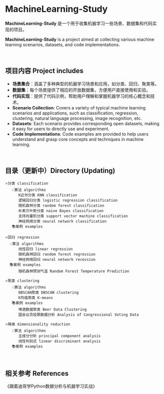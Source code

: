 # MachineLearning-Study

**MachineLearning-Study** 是一个用于收集机器学习一些场景、数据集和代码实现的项目。

**MachineLearning-Study** is a project aimed at collecting various machine learning scenarios, datasets, and code implementations.

<br/>

## 项目内容 Project includes

- **场景集合**：涵盖了多种典型的机器学习场景和应用，如分类、回归、聚类等。
- **数据集**：每个场景提供了相应的开放数据集，方便用户直接使用和实验。
- **代码实现**：提供了代码示例，帮助用户理解和掌握机器学习的核心概念和技术。
- **Scenario Collection**: Covers a variety of typical machine learning scenarios and applications, such as classification, regression, clustering, natural language processing, image recognition, etc.
- **Datasets**: Each scenario provides corresponding open datasets, making it easy for users to directly use and experiment.
- **Code Implementations**: Code examples are provided to help users understand and grasp core concepts and techniques in machine learning.

<br/>

## 目录（更新中）Directory (Updating)

```
⭐️分类 classification
   💡算法 algorithms
      K近邻分类 KNN classification
      逻辑回归分类 logistic regression classification
      随机森林分类 random forest classification
      朴素贝叶斯分类 naive Bayes classification
      支持向量机分类 support vector machine classification
      神经网络分类 neural network classification
   📚案例 examples

⭐️回归 regression
  💡算法 algorithms
      线性回归 linear regression
      随机森林回归 random forest regression
      神经网络回归 neural network recession
  📚案例 examples
      随机森林预测气温 Random Forest Temperature Prediction

⭐️聚类 clustering
   💡算法 algorithms
      DBSCAN聚类 DBSCAN clustering
      K均值聚类 K-means
   📚案例 examples
      啤酒数据聚类 Beer Data Clustering
      国会议员投票数据分析 Analysis of Congressional Voting Data

⭐️降维 dimensionality reduction
   💡算法 algorithms
      主成分分析 principal component analysis
      线性判别式 linear discriminant analysis
   📚案例 examples
```

<br/>

## 相关参考 References
《跟着迪哥学Python数据分析与机器学习实战》

